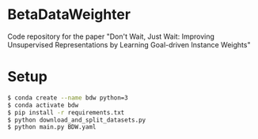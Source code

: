 # BetaDataWeighter
Code repository for the paper "Don't Wait, Just Wait: Improving Unsupervised Representations by Learning Goal-driven Instance Weights"

# Setup
```sh
$ conda create --name bdw python=3
$ conda activate bdw
$ pip install -r requirements.txt
$ python download_and_split_datasets.py
$ python main.py BDW.yaml
```
